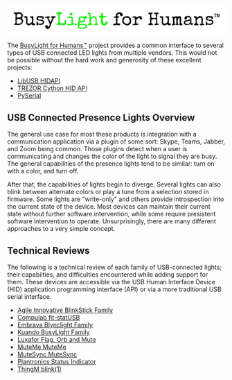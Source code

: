 ![BusyLight Project Logo][1]


The [BusyLight for Humans™][0] project provides a common interface to
several types of USB connected LED lights from multiple vendors. This
would not be possible without the hard work and generosity of
these excellent projects:

- [LibUSB HIDAPI][H]
- [TREZOR Cython HID API][T]
- [PySerial][S]

## USB Connected Presence Lights Overview

The general use case for most these products is integration with a
communication application via a plugin of some sort: Skype, Teams,
Jabber, and Zoom being common. Those plugins detect when a user is
communicating and changes the color of the light to signal they
are busy. The general capabilities of the presence lights tend to be
similar: turn on with a color, and turn off.

After that, the capabilities of lights begin to diverge. Several
lights can also blink between alternate colors or play a tune from a
selection stored in firmware. Some lights are "write-only" and others
provide introspection into the current state of the device. Most
devices can maintain their current state without further software
intervention, while some require presistent software intervention to
operate. Unsurprisingly, there are many different approaches to a very
simple concept.

## Technical Reviews

The following is a technical review of each family of USB-connected
lights; their capabilties, and difficulties encountered while adding
support for them. These devices are accessible via the USB
Human Interface Device (HID) application programming interface
(API) or via a more traditional USB serial interface. 

- [Agile Innovative BlinkStick Family][6]
- [Compulab fit-statUSB][9]
- [Embrava Blynclight Family][2]
- [Kuando BusyLight Family][3]
- [Luxafor Flag, Orb and Mute][4]
- [MuteMe MuteMe][7]
- [MuteSync MuteSync][8]
- [Plantronics Status Indicator][2]
- [ThingM blink(1)][5]


[0]: https://github.com/JnyJny/busylight
[1]: https://github.com/JnyJny/busylight/blob/master/docs/assets/Unstacked-Logo-Light.png

[H]: https://github.com/libusb/hidapi
[T]: https://github.com/trezor/cython-hidapi
[S]: https://github.com/pyserial/pyserial

[2]: https://github.com/JnyJny/busylight/blob/master/docs/devices/embrava.md
[3]: https://github.com/JnyJny/busylight/blob/master/docs/devices/kuando.md
[4]: https://github.com/JnyJny/busylight/blob/master/docs/devices/luxafor.md
[5]: https://github.com/JnyJny/busylight/blob/master/docs/devices/thingm.md
[6]: https://github.com/JnyJny/busylight/blob/master/docs/devices/agile_innovative.md
[7]: https://github.com/JnyJny/busylight/blob/master/docs/devices/muteme.md
[8]: https://github.com/JnyJny/busylight/blob/master/docs/devices/mutesync.md
[9]: https://github.com/JnyJny/busylight/blob/master/docs/devices/compulab.md
